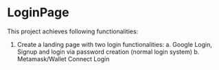 # LoginPage
This project achieves following functionalities: 
1. Create a landing page with two login functionalities: 
a. Google Login, Signup and login via password creation (normal login system) 
b. Metamask/Wallet Connect Login
